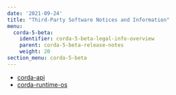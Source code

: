 ```yaml
---
date: '2021-09-24'
title: "Third-Party Software Notices and Information"
menu:
  corda-5-beta:
    identifier: corda-5-beta-legal-info-overview
    parent: corda-5-beta-release-notes
    weight: 20
section_menu: corda-5-beta
---
```

* [corda-api](api.html)
* [corda-runtime-os](runtime-os.html)
